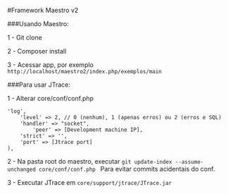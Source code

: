 #Framework Maestro v2

###Usando Maestro:

1 - Git clone

2 - Composer install

3 - Acessar app, por exemplo ```http://localhost/maestro2/index.php/exemplos/main```


###Para usar JTrace:

1 - Alterar core/conf/conf.php

```
'log',
    'level' => 2, // 0 (nenhum), 1 (apenas erros) ou 2 (erros e SQL)
    'handler' => "socket",
		'peer' => [Development machine IP],
    'strict' => '',
    'port' => [Jtrace port]
),
```

2 - Na pasta root do maestro, executar
```git update-index --assume-unchanged core/conf/conf.php ```
Para evitar commits acidentais do conf.

3 - Executar JTrace em ```core/support/jtrace/JTrace.jar```

